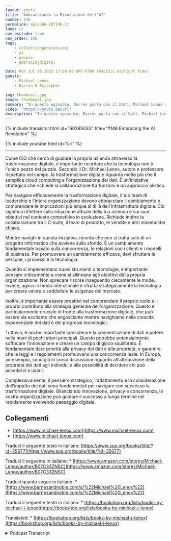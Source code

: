 ```yaml
---
layout: posts
title: "Abbracciando la Rivoluzione dell'AI"
number: 146
permalink: episode-EDT146-it
lang: it
nav_exclude: true
nav_order: 146
tags:
    - collectiongenerativeai
    - ai
    - people
    - embracingdigital

date: Mon Jul 10 2023 17:00:00 GMT-0700 (Pacific Daylight Time)
guests:
    - Michael Lenox
    - Darren W Pulsipher

img: thumbnail.jpg
image: thumbnail.jpg
summary: "In questo episodio, Darren parla con il Dott. Michael Lenox della crescente rivoluzione dell'IA e di come abbracciarla o essere distrutti. Michael ha appena pubblicato un nuovo libro intitolato Strategia nell'era digitale: padroneggiare la trasformazione digitale."
video: "https://youtu.be/url"
description: "In questo episodio, Darren parla con il Dott. Michael Lenox della crescente rivoluzione dell'IA e di come abbracciarla o essere distrutti. Michael ha appena pubblicato un nuovo libro intitolato Strategia nell'era digitale: padroneggiare la trasformazione digitale."
---
```


<div>
{% include transistor.html id="60395033" title="#146 Embracing the AI Revolution" %}

{% include youtube.html id="url" %}
</div>

---

Come CIO che cerca di guidare la propria azienda attraverso la trasformazione digitale, è importante ricordare che la tecnologia non è l'unico pezzo del puzzle. Secondo il Dr. Michael Lenox, autore e professore rispettato nel campo, la trasformazione digitale riguarda molto più che il semplice cloud computing e l'organizzazione dei dati. È un'iniziativa strategica che richiede la collaborazione tra funzioni e un approccio olistico.

Per navigare efficacemente la trasformazione digitale, il tuo team di leadership e l'intera organizzazione devono abbracciare il cambiamento e comprendere le implicazioni più ampie al di là dell'infrastruttura digitale. Ciò significa riflettere sulla situazione attuale della tua azienda e sui suoi obiettivi nel contesto competitivo in evoluzione. Richiede inoltre la collaborazione tra il C-suite, il team di prodotto, le vendite e altri stakeholder chiave.

Mentre navighi in questa iniziativa, ricorda che non si tratta solo di un progetto informatico che avviene sullo sfondo. È un cambiamento fondamentale basato sulla concorrenza, le relazioni con i clienti e i modelli di business. Per promuovere un cambiamento efficace, devi sfruttare le persone, i processi e la tecnologia.

Quando si implementano nuovi strumenti o tecnologie, è importante pensare criticamente a come si allineano agli obiettivi della propria organizzazione. Non sprecare risorse inseguendo ciecamente le mode. Invece, agisci in modo intenzionale e sfrutta strategicamente la tecnologia per creare valore e soddisfare le esigenze del mercato.

Inoltre, è importante essere proattivi nel comprendere il proprio ruolo e il proprio contributo alla strategia generale dell'organizzazione. Questo è particolarmente cruciale di fronte alla trasformazione digitale, che può essere sia eccitante che angosciante mentre navighiamo nella crescita esponenziale dei dati e dei progressi tecnologici.

Tuttavia, è anche importante considerare la concentrazione di dati e potere nelle mani di pochi attori principali. Questo potrebbe potenzialmente soffocare l'innovazione e creare un campo di gioco squilibrato. È fondamentale dare priorità alla privacy dei dati e alla proprietà, e garantire che le leggi e i regolamenti promuovano una concorrenza leale. In Europa, ad esempio, sono già in corso discussioni riguardo all'attribuzione della proprietà dei dati agli individui e alla possibilità di decidere chi può accedervi e usarli.

Complessivamente, il pensiero strategico, l'adattamento e la considerazione dell'impatto dei dati sono fondamentali per navigare con successo la trasformazione digitale. Bilanciando innovazione, privacy e concorrenza, la vostra organizzazione può guidare il successo a lungo termine nel rapidamente evolvendo paesaggio digitale.

## Collegamenti

* [https://www.michael-lenox.com](https://www.michael-lenox.com)
* [https://www.michael-lenox.com]

Traduci il seguente testo in italiano: [https://www.sup.org/books/title/?id=35677](https://www.sup.org/books/title/?id=35677)

Traduci il seguente in italiano: * [https://www.amazon.com/stores/Michael-Lenox/author/B07C33ZNSC](https://www.amazon.com/stores/Michael-Lenox/author/B07C33ZNSC)

Traduci quanto segue in italiano: * [https://www.barnesandnoble.com/s/%22Michael%20Lenox%22](https://www.barnesandnoble.com/s/%22Michael%20Lenox%22)

Traduci il seguente testo in italiano: * [https://bookshop.org/lists/books-by-michael-j-lenox](https://bookshop.org/lists/books-by-michael-j-lenox)

Translated: * [https://bookshop.org/lists/books-by-michael-j-lenox](https://bookshop.org/lists/books-by-michael-j-lenox)



<details>
<summary> Podcast Transcript </summary>

<p></p>

</details>
